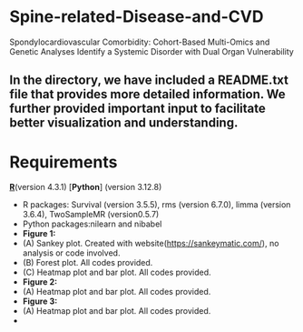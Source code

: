 # Spine-related-Disease-and-CVD

Spondylocardiovascular Comorbidity: Cohort-Based Multi-Omics and Genetic Analyses Identify a Systemic Disorder with Dual Organ Vulnerability

In the directory, we have included a README.txt file that provides more detailed information. We further provided important input to facilitate better visualization and understanding.
---
# Requirements
[**R**](https://www.r-project.org/)(version 4.3.1) [**Python**] (version 3.12.8)
- R packages: Survival (version 3.5.5), rms (version 6.7.0), limma (version 3.6.4), TwoSampleMR (version0.5.7)
- Python packages:nilearn and nibabel
- 
  **Figure 1:**
- (A) Sankey plot. Created with website(https://sankeymatic.com/), no analysis or code involved.
- (B) Forest plot. All codes provided.
- (C) Heatmap plot and bar plot. All codes provided.
- 
  **Figure 2:**
- (A) Heatmap plot and bar plot. All codes provided.
- 
  **Figure 3:**
- (A) Heatmap plot and bar plot. All codes provided.
- 

